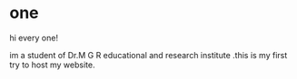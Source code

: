 # one

hi every one!

im a student of Dr.M G R educational and research institute .this is my first try to host my website.
